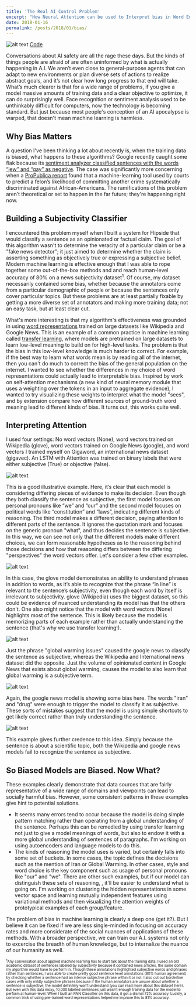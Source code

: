 ```yaml
---
title: 'The Real AI Control Problem'
excerpt: "How Neural Attention can be used to Interpret bias in Word Embeddings<br/><img src='/images/164th_different_1324th_example.png'>"
date: 2018-01-16
permalink: /posts/2018/01/bias/
---
```


![alt text](/images/164th_different_1324th_example.png)
[Code](https://github.com/siddsach/Interpreting-Attention/)

Conversations about AI safety are all the rage these days. But the kinds of things people are afraid of are often uninformed by what is actually happening in A.I. We aren’t even close to general-purpose agents that can adapt to new environments or plan diverse sets of actions to realize abstract goals, and it’s not clear how long progress to that end will take. What’s much clearer is that for a wide range of problems, if you give a model massive amounts of training data
 and a clear objective to optimize, it can do surprisingly well. Face recognition or sentiment analysis used to be unthinkably difficult for computers, now the technology is becoming standard. But just because most people's conception of an AI apocalypse is warped, that doesn't mean machine learning is harmless.

## Why Bias Matters

A question I've been thinking a lot about recently is, when the training data is biased, what happens to these algorithms? Google recently caught some flak because its [sentiment analyzer classified sentences with the words “jew” and “gay” as negative](https://motherboard.vice.com/en_us/article/j5jmj8/google-artificial-intelligence-bias). The case was significantly more concerning when a [ProPublica report](https://www.propublica.org/article/machine-bias-risk-assessments-in-criminal-sentencing) found that a machine-learning tool used by courts to predict a felon’s likelihood of committing another crime systematically discriminated against African-Americans. The ramifications of this problem aren’t theoretical or set to happen in the far future; they're happening right now. 

## Building a Subjectivity Classifier

I encountered this problem myself when I built a system for Flipside that would classify a sentence as an opinionated or factual claim. The goal of this algorithm wasn't to determine the veracity of a particular claim or be a "fake news detector"; it just aimed to determine whether the claim is asserting something as objectively true or expressing a subjective belief. Modern machine learning is effective enough that I was able to rope together some out-of-the-box methods and and reach human-level accuracy of 80% on a news subjectivity dataset<sup>1</sup>. Of course, my dataset necessarily contained some bias, whether because the annotators come from a particular demographic of people or because the sentences only cover particular topics. But these problems are at least partially fixable by getting a more diverse set of annotators and making more training data; not an easy task, but at least clear cut. 

What's more interesting is that my algorithm's effectiveness was grounded in using [word representations](https://blog.acolyer.org/2016/04/21/the-amazing-power-of-word-vectors/) trained on large datasets like Wikipedia and Google News. This is an example of a common practice in machine learning called [transfer learning](http://ruder.io/transfer-learning/), where models are pretrained on large datasets to learn low-level meaning to build on for high-level tasks. The problem is that the bias in this low-level knowledge  is much harder to correct. For example, if the best way to learn what words mean is by reading all of the internet, then you can't do much to correct the bias of the general population on the internet. I wanted to see whether the differences in my choice of word representations could actually lead to interpretable bias. Inspired by work on self-attention mechanisms (a new kind of neural memory module that uses a weighting over the tokens in an input to aggregate evidence), I wanted to try visualizing these weights to interpret what the model "sees", and by extension compare how different sources of ground-truth word meaning lead to different kinds of bias. It turns out, this works quite well. 

## Interpreting Attention

I used four settings: No word vectors (None), word vectors trained on Wikipedia (glove), word vectors trained on Google News (google), and word vectors I trained myself on Gigaword, an international news dataset (gigavec). An LSTM with Attention was trained on binary labels that were either subjective (True) or objective (false).

![alt text](/images/17th_different_4112th_example.png)

This is a good illustrative example. Here, it’s clear that each model is considering differing pieces of evidence to make its decision. Even though they both classify the sentence as subjective, the first model focuses on personal pronouns like “we” and “our” and the second model focuses on political words like “constitution” and “laws”, indicating different kinds of reasoning. The third model makes a different decision, paying attention to different parts of the sentence. It ignores the quotation mark and focuses on the generic pronoun "what", and thus
decides the sentence is subjective. In this way, we can see not only that the different models make different choices, we can form reasonable hypotheses as to the reasoning behind those decisions and how that reasoning differs between the differing "perspectives" the word vectors offer. Let's consider a few other examples.

![alt text](/images/39th_different_1619th_example.png)

In this case, the glove model demonstrates an ability to understand phrases in addition to words, as it’s able to recognize that the phrase “in line” is relevant to the sentence’s subjectivity, even though each word by itself is irrelevant to subjectivity. glove (Wikipedia) uses the biggest dataset, so this could be evidence of nuanced understanding its model has that the others don't. One also might notice that the model with word vectors (None) highlights most of the sentence. This
is likely because the model is memorizing parts of each example rather than actually understanding the sentence (that's why we use transfer learning!).

![alt text](/images/164th_different_1324th_example.png)

Just the phrase "global warming issues" caused the google news to classify the sentence as subjective, whereas the Wikipedia and International news dataset did the opposite. Just the volume of opinionated content in Google News that exists about global warming, causes the model to also learn that global warming is a subjective term.


![alt text](/images/51th_different_2409th_example.png)

Again, the google news model is showing some bias here. The words "iran" and "drug" were enough to trigger the model to classify it as subjective. These sorts of mistakes suggest that the model is using simple shortcuts to get likely correct rather than truly understanding the sentence. 


![alt text](/images/144th_different_2423th_example.png)

This example gives further credence to this idea. Simply because the sentence is about a scientific topic, both the Wikipedia and google news models fail to recognize the sentence as subjective. 

## So Biased Models are Biased. Now What?

These examples clearly demonstrate that data sources that are fairly representative of a wide range of domains and viewpoints can lead to socially harmful bias. However, some consistent patterns in these examples give hint to potential solutions.

* It seems many errors tend to occur because the model is doing simple pattern matching rather than operating from a global understanding of the sentence. Perhaps this can be remedied by using transfer learning not just to give a model meanings of words, but also to endow it with a more
global understanding of sentences of paragraphs. I'm working on using autoencoders and language models to do this.
* The kinds of reasoning the model uses is varied, but certainly falls into some set of buckets. In some cases, the topic defines the decisions such as the mention of Iran or Global Warming. In other cases, style and word choice is the key component such as usage of personal pronouns like "our" and "we". There are other such examples, but if our model can distinguish these sets of reasoning, , it'll be easier to understand what is going on. I'm working on clustering the hidden representations in some vector space and learning  mutually independent features using variational methods and then visualizing the attention weights of prototypical examples of each group/feature.

The problem of bias in machine learning is clearly a deep one (get it?). But I believe it can be fixed if we are less single-minded in focusing on accuracy rates and more considerate of the social nuances of applications of these methods. With a broader perspective, we can train our A.I. systems not only to excercise the breadth of human knowledge, but to internalize the nuance of our humanity as well.  



<sub><sup><sup>1</sup>Any conversation about applied machine learning has to start talk about the training data. I used an old academic dataset of sentences labeled by subjectivity because it contained news articles, the same domain my algorithm would have to perform in. Though these annotations highlighted subjective words and phrases rather than sentences, I was able to create pretty good sentence level annotations (80% human agreement) by checking whether a sentence had an intense subjective phrase
within it or not. I also cut out borderline cases with only mildly subjective phrases because if the human annotators are unsure about whether a sentence is subjective, the model definitely won’t understand (you can read more about this dataset here). But even with this data moxy, 10,000 labeled sentences just wasn’t enough training data for the model to perform at human-level. When I built an RNN Classifier on this data, it got a dismal 72% accuracy. Luckily, a common trick
of using pre-trained word representations helped me improve this to 81% accuracy.</sup></sub>
